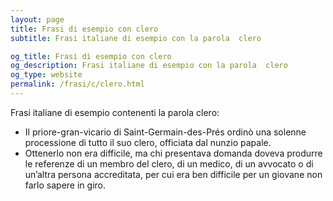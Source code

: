 ```yaml
---
layout: page
title: Frasi di esempio con clero 
subtitle: Frasi italiane di esempio con la parola  clero

og_title: Frasi di esempio con clero 
og_description: Frasi italiane di esempio con la parola  clero
og_type: website
permalink: /frasi/c/clero.html
---
```


Frasi italiane di esempio contenenti la parola clero:


- Il priore-gran-vicario di Saint-Germain-des-Prés ordinò una solenne processione di tutto il suo clero, officiata dal nunzio papale.
- Ottenerlo non era difficile, ma chi presentava domanda doveva produrre le referenze di un membro del clero, di un medico, di un avvocato o di un’altra persona accreditata, per cui era ben difficile per un giovane non farlo sapere in giro.
